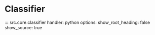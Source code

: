 # Classifier

::: src.core.classifier
    handler: python
    options:
      show_root_heading: false
      show_source: true